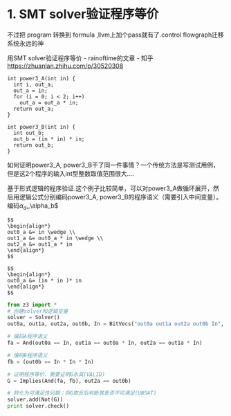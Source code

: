 # 1. SMT solver验证程序等价

不过把 program 转换到 formula ,llvm上加个pass就有了.control flowgraph迁移系统永远的神


用SMT solver验证程序等价 - rainoftime的文章 - 知乎
https://zhuanlan.zhihu.com/p/30520308

```z3
int power3_A(int in) {
  int i, out_a;
  out_a = in; 
  for (i = 0; i < 2; i++) 
    out_a = out_a * in;
  return out_a;
}

int power3_B(int in) {
  int out_b;
  out_b = (in * in) * in; 
  return out_b; 
}
```
如何证明power3_A, power3_B干了同一件事情？一个传统方法是写测试用例，但是这2个程序的输入int型整数取值范围很大....

基于形式逻辑的程序验证.这个例子比较简单，可以对power3_A做循环展开，然后用逻辑公式分别编码power3_A, power3_B的程序语义（需要引入中间变量）。编码$\alpha_a$,$,$\alpha_b$



```mathjax
$$
\begin{align*}
out0_a &= in \wedge \\
out1_a &= out0_a * in \wedge \\
out2_a &= out1_a * in
\end{align*}
$$
```


```mathjax
$$
\begin{align*}
out0_a &= (in * in )* in
\end{align*}
$$
```





```python
from z3 import *
# 创建solver和逻辑变量
solver = Solver()
out0a, out1a, out2a, out0b, In = BitVecs("out0a out1a out2a out0b In", 32)

# 编码A程序语义
fa = And(out0a == In, out1a == out0a * In, out2a == out1a * In)

# 编码B程序语义
fb = (out0b == In * In * In)

# 证明程序等价，需要证明G永真(VALID)
G = Implies(And(fa, fb), out2a == out0b)

# 转化为可满足性问题：将G取反后判断其是否不可满足(UNSAT)
solver.add(Not(G))
print solver.check()
```
